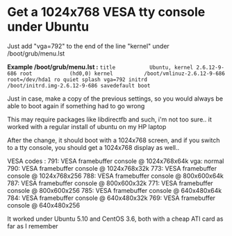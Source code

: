 # Get a 1024x768 VESA tty console under Ubuntu

Just add "vga=792" to the end of the line "kernel" under /boot/grub/menu.lst

**Example /boot/grub/menu.lst :**
`title           Ubuntu, kernel 2.6.12-9-686
root            (hd0,0)
kernel          /boot/vmlinuz-2.6.12-9-686 root=/dev/hda1 ro quiet splash vga=792
initrd          /boot/initrd.img-2.6.12-9-686
savedefault
boot`

<!-- more -->

Just in case, make a copy of the previous settings, so you would always be able to boot again if something had to go wrong

This may require packages like libdirectfb and such, i'm not too sure.. it worked with a regular install of ubuntu on my HP laptop

After the change, it should boot with a 1024x768 screen, and if you switch to a tty console, you should get a 1024x768 display as well..

VESA codes :
791: VESA framebuffer console @ 1024x768x64k
vga: normal
790: VESA framebuffer console @ 1024x768x32k
773: VESA framebuffer console @ 1024x768x256
788: VESA framebuffer console @ 800x600x64k
787: VESA framebuffer console @ 800x600x32k
771: VESA framebuffer console @ 800x600x256
785: VESA framebuffer console @ 640x480x64k
784: VESA framebuffer console @ 640x480x32k
769: VESA framebuffer console @ 640x480x256

It worked under Ubuntu 5.10 and CentOS 3.6, both with a cheap ATI card as far as I remember
